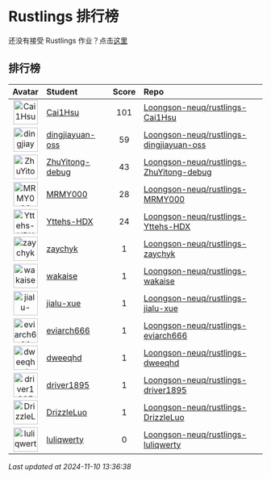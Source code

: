 # Rustlings 排行榜

还没有接受 Rustlings 作业？点击[这里](https://classroom.github.com/a/OkMvYA1o/)

## 排行榜

<!-- Rustlings table START -->
| Avatar | Student | Score | Repo |
|:------:|:--------|:-----:|:-----|
| <a href="https://github.com/Cai1Hsu"><img src="https://avatars.githubusercontent.com/u/47081443?v=4" alt="Cai1Hsu" width="48px" height="48px" /></a> | [Cai1Hsu](https://github.com/Cai1Hsu) | 101 | [Loongson-neuq/rustlings-Cai1Hsu](https://github.com/Loongson-neuq/rustlings-Cai1Hsu) |
| <a href="https://github.com/dingjiayuan-oss"><img src="https://avatars.githubusercontent.com/u/183170884?v=4" alt="dingjiayuan-oss" width="48px" height="48px" /></a> | [dingjiayuan-oss](https://github.com/dingjiayuan-oss) | 59 | [Loongson-neuq/rustlings-dingjiayuan-oss](https://github.com/Loongson-neuq/rustlings-dingjiayuan-oss) |
| <a href="https://github.com/ZhuYitong-debug"><img src="https://avatars.githubusercontent.com/u/159141174?v=4" alt="ZhuYitong-debug" width="48px" height="48px" /></a> | [ZhuYitong-debug](https://github.com/ZhuYitong-debug) | 43 | [Loongson-neuq/rustlings-ZhuYitong-debug](https://github.com/Loongson-neuq/rustlings-ZhuYitong-debug) |
| <a href="https://github.com/MRMY000"><img src="https://avatars.githubusercontent.com/u/155539315?v=4" alt="MRMY000" width="48px" height="48px" /></a> | [MRMY000](https://github.com/MRMY000) | 28 | [Loongson-neuq/rustlings-MRMY000](https://github.com/Loongson-neuq/rustlings-MRMY000) |
| <a href="https://github.com/Yttehs-HDX"><img src="https://avatars.githubusercontent.com/u/72240633?v=4" alt="Yttehs-HDX" width="48px" height="48px" /></a> | [Yttehs-HDX](https://github.com/Yttehs-HDX) | 24 | [Loongson-neuq/rustlings-Yttehs-HDX](https://github.com/Loongson-neuq/rustlings-Yttehs-HDX) |
| <a href="https://github.com/zaychyk"><img src="https://avatars.githubusercontent.com/u/147476066?v=4" alt="zaychyk" width="48px" height="48px" /></a> | [zaychyk](https://github.com/zaychyk) | 1 | [Loongson-neuq/rustlings-zaychyk](https://github.com/Loongson-neuq/rustlings-zaychyk) |
| <a href="https://github.com/wakaise"><img src="https://avatars.githubusercontent.com/u/157258516?v=4" alt="wakaise" width="48px" height="48px" /></a> | [wakaise](https://github.com/wakaise) | 1 | [Loongson-neuq/rustlings-wakaise](https://github.com/Loongson-neuq/rustlings-wakaise) |
| <a href="https://github.com/jialu-xue"><img src="https://avatars.githubusercontent.com/u/185682464?v=4" alt="jialu-xue" width="48px" height="48px" /></a> | [jialu-xue](https://github.com/jialu-xue) | 1 | [Loongson-neuq/rustlings-jialu-xue](https://github.com/Loongson-neuq/rustlings-jialu-xue) |
| <a href="https://github.com/eviarch666"><img src="https://avatars.githubusercontent.com/u/148052580?v=4" alt="eviarch666" width="48px" height="48px" /></a> | [eviarch666](https://github.com/eviarch666) | 1 | [Loongson-neuq/rustlings-eviarch666](https://github.com/Loongson-neuq/rustlings-eviarch666) |
| <a href="https://github.com/dweeqhd"><img src="https://avatars.githubusercontent.com/u/162990204?v=4" alt="dweeqhd" width="48px" height="48px" /></a> | [dweeqhd](https://github.com/dweeqhd) | 1 | [Loongson-neuq/rustlings-dweeqhd](https://github.com/Loongson-neuq/rustlings-dweeqhd) |
| <a href="https://github.com/driver1895"><img src="https://avatars.githubusercontent.com/u/182526135?v=4" alt="driver1895" width="48px" height="48px" /></a> | [driver1895](https://github.com/driver1895) | 1 | [Loongson-neuq/rustlings-driver1895](https://github.com/Loongson-neuq/rustlings-driver1895) |
| <a href="https://github.com/DrizzleLuo"><img src="https://avatars.githubusercontent.com/u/177953254?v=4" alt="DrizzleLuo" width="48px" height="48px" /></a> | [DrizzleLuo](https://github.com/DrizzleLuo) | 1 | [Loongson-neuq/rustlings-DrizzleLuo](https://github.com/Loongson-neuq/rustlings-DrizzleLuo) |
| <a href="https://github.com/luliqwerty"><img src="https://avatars.githubusercontent.com/u/151127972?v=4" alt="luliqwerty" width="48px" height="48px" /></a> | [luliqwerty](https://github.com/luliqwerty) | 0 | [Loongson-neuq/rustlings-luliqwerty](https://github.com/Loongson-neuq/rustlings-luliqwerty) |

*Last updated at 2024-11-10 13:36:38*


<!-- Rustlings table END -->
